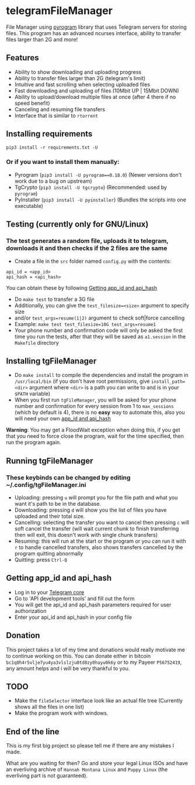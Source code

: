 # telegramFileManager
File Manager using [pyrogram](https://github.com/pyrogram/pyrogram) library that
uses Telegram servers for storing
files. This program has an advanced ncurses interface, ability to transfer files
larger than 2G and more!

## Features
* Ability to show downloading and uploading progress
* Ability to transfer files larger than 2G (telegram's limit)
* Intuitive and fast scrolling when selecting uploaded files
* Fast downloading and uploading of files (10Mbit UP | 15Mbit DOWN)
* Ability to upload/download multiple files at once (after 4 there if no speed
benefit)
* Canceling and resuming file transfers
* Interface that is similar to `rtorrent`

## Installing requirements
```pip3 install -r requirements.txt -U```

### Or if you want to install them manually:
* Pyrogram (`pip3 install -U pyrogram==0.18.0`) (Newer versions don't work due to a bug on upstream)
* TgCrypto (`pip3 install -U tgcrypto`) (Recommended: used by `pyrogram`)
* PyInstaller (`pip3 install -U pyinstaller`) (Bundles the scripts into one executable)


## Testing (currently only for GNU/Linux)
### The test generates a random file, uploads it to telegram, downloads it and then checks if the 2 files are the same
* Create a file in the `src` folder named `config.py` with the contents:
```
api_id = <app_id>
api_hash = <api_hash>
```
You can obtain these by following [Getting app_id and api_hash](https://github.com/BouncyMaster/telegramFileManager#getting-app_id-and-api_hash)
* Do `make test` to transfer a 3G file
* Additionally, you can give the `test_filesize=<size>` argument to specify size
* and/or `test_args=resume(1|2)` argument to check soft|force cancelling
* Example: `make test test_filesize=10G test_args=resume1`
* Your phone number and confirmation code will only be asked the first time
you run the tests, after that they will be saved as `a1.session` in the
`Makefile` directory


## Installing tgFileManager
* Do `make install` to compile the dependencies and install the program in
`/usr/local/bin` (if you don't have root permissions, give `install_path=<dir>`
argument where `<dir>` is a path you can write to and is in your `$PATH`
variable)
* When you first run `tgFileManager`, you will be asked for your phone number and confirmation
for every session from 1 to `max_sessions` (which by default is 4), there is no
**easy** way to automate this, also you will need your own [app_id and api_hash](https://github.com/BouncyMaster/telegramFileManager#getting-app_id-and-api_hash)

**Warning**: You may get a FloodWait exception when doing this,
if you get that you need to force close the program, wait for the time
specified, then run the program again.

## Running tgFileManager
### These keybinds can be changed by editing ~/.config/tgFileManager.ini
* Uploading: pressing `u` will prompt you for the file path and what you want it's path to be in the database.
* Downloading: pressing `d` will show you the list of files you have uploaded and their total size.
* Cancelling: selecting the transfer you want to cancel then pressing `c`
will soft cancel the transfer (will wait current chunk to finish transferring then
will exit, this doesn't work with single chunk transfers)
* Resuming: this will run at the start or the program or you can run it with `r`
to handle cancelled transfers, also shows transfers cancelled by the program quitting abnormally
* Quitting: press `Ctrl-Q`

## Getting app_id and api_hash
* Log in to your [Telegram core](https://my.telegram.org)
* Go to 'API development tools' and fill out the form
* You will get the api_id and api_hash parameters required for user
authorization
* Enter your api_id and api_hash in your config file

## Donation
This project takes a lot of my time and donations would really motivate me to
continue working on this. You can donate either in bitcoin
```bc1q8h4r5vlje7yu4ya3vlslzju0td8zy0hayu0k6y```
or to my Payeer `P56752419`, any amount helps and i will be very thankful to you.

## TODO
* Make the `fileSelector` interface look like an actual file tree
(Currently shows all the files in one list)
* Make the program work with windows.

## End of the line
This is my first big project so please tell me if there are any mistakes I made.

What are you waiting for then? Go and store your legal Linux ISOs and have an
everliving archive of `Hannah Montana Linux` and `Puppy Linux` (the everliving
part is not guaranteed).
